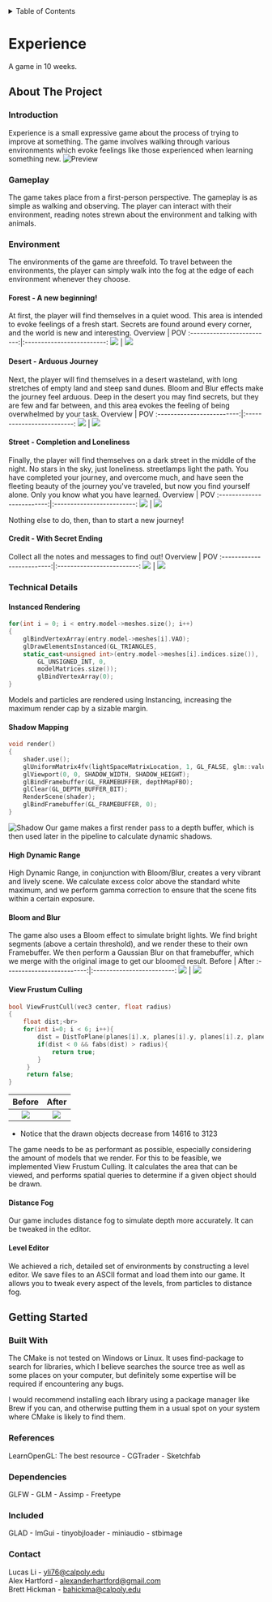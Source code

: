 <!-- TABLE OF CONTENTS -->
<details>
  <summary>Table of Contents</summary>
  <ol>
    <li>
      <a href="#about-the-project">About The Project</a>
      <ul>
        <li><a href="#introduction">Introduction</a></li>
        <li><a href="#gameplay">Gameplay</a></li>
        <li>
          <a href="#environment">Environment</a>
          <ul>
            <li><a href="#forest---a-new-beginning">Forest - A new beginning</a></li>
            <li><a href="#desert---arduous-journey">Desert - Arduous Journey</a></li>
            <li><a href="#street---completion-and-loneliness">Street - Completion and Loneliness</a></li>
            <li><a href="#credit---with-secret-ending">Credit - With Secret Ending</a></li>
          </ul>
        </li>
        <li><a href="#technical-details">Technical Details</a>
        <ul>
            <li><a href="#instanced-rendering">Instanced Rendering</a></li>
            <li><a href="#shadow-mapping">Shadow Mapping</a></li>
            <li><a href="#high-dynamic-range">High Dynamic Range</a></li>
            <li><a href="#bloom-and-blur">Bloom and Blur</a></li>
            <li><a href="#view-frustum-culling">View Frustum Culling</a></li>
            <li><a href="#distance-fog">Distance Fog</a></li>
            <li><a href="#level-editor">Level Editor</a></li>
          </ul>
        </li>
      </ul>
    </li>
    <li>
      <a href="#getting-started">Getting Started</a>
      <ul>
        <li><a href="#built-with">Built With</a></li>
      </ul>
    </li>
    <li><a href="#references">References</a></li>
    <li><a href="#contact">Contact</a></li>
  </ol>
</details>

# Experience
A game in 10 weeks.

## About The Project
### Introduction
Experience is a small expressive game about the process of trying to improve at something.
The game involves walking through various environments which evoke feelings like those experienced when learning something new.
![Preview](https://github.com/CPE-476/Experience/blob/main/Final/HTML/src/f2.png?raw=true)

### Gameplay
The game takes place from a first-person perspective. The gameplay is as simple as walking and observing. The player can interact with their environment, reading notes strewn about the environment and talking with animals.

### Environment
The environments of the game are threefold. To travel between the environments, the player can simply walk into the fog at the edge of each environment whenever they choose.

#### Forest - A new beginning!
At first, the player will find themselves in a quiet wood. This area is intended to evoke feelings of a fresh start. Secrets are found around every corner, and the world is new and interesting.
Overview             |  POV
:-------------------------:|:-------------------------:
![](https://github.com/CPE-476/Experience/blob/main/Final/HTML/src/f1.png?raw=true)  |  ![](https://github.com/CPE-476/Experience/blob/main/Final/HTML/src/f2.png?raw=true)

#### Desert - Arduous Journey
Next, the player will find themselves in a desert wasteland, with long stretches of empty land and steep sand dunes. Bloom and Blur effects make the journey feel arduous. Deep in the desert you may find secrets, but they are few and far between, and this area evokes the feeling of being overwhelmed by your task.
Overview             |  POV
:-------------------------:|:-------------------------:
![](https://github.com/CPE-476/Experience/blob/main/Final/HTML/src/d1.png?raw=true)  |  ![](https://github.com/CPE-476/Experience/blob/main/Final/HTML/src/d2.png?raw=true)

#### Street - Completion and Loneliness
Finally, the player will find themselves on a dark street in the middle of the night. No stars in the sky, just loneliness. streetlamps light the path. You have completed your journey, and overcome much, and have seen the fleeting beauty of the journey you've traveled, but now you find yourself alone. Only you know what you have learned.
Overview             |  POV
:-------------------------:|:-------------------------:
![](https://github.com/CPE-476/Experience/blob/main/Final/HTML/src/s1.png?raw=true)  |  ![](https://github.com/CPE-476/Experience/blob/main/Final/HTML/src/s2.png?raw=true)

Nothing else to do, then, than to start a new journey!

#### Credit - With Secret Ending
Collect all the notes and messages to find out!
Overview             |  POV
:-------------------------:|:-------------------------:
![](https://github.com/CPE-476/Experience/blob/main/Final/HTML/src/credit_ori.png?raw=true)  |  ![](https://github.com/CPE-476/Experience/blob/main/Final/HTML/src/credit.png?raw=true)

### Technical Details
#### Instanced Rendering
```c++
for(int i = 0; i < entry.model->meshes.size(); i++)
{
    glBindVertexArray(entry.model->meshes[i].VAO);
    glDrawElementsInstanced(GL_TRIANGLES,
    static_cast<unsigned int>(entry.model->meshes[i].indices.size()),
        GL_UNSIGNED_INT, 0,
        modelMatrices.size());
        glBindVertexArray(0);
}
```
Models and particles are rendered using Instancing, increasing the maximum render cap by a sizable margin.

#### Shadow Mapping
```c++
void render()
{
    shader.use();
    glUniformMatrix4fv(lightSpaceMatrixLocation, 1, GL_FALSE, glm::value_ptr(lightSpaceMatrix));
    glViewport(0, 0, SHADOW_WIDTH, SHADOW_HEIGHT);
    glBindFramebuffer(GL_FRAMEBUFFER, depthMapFBO);
    glClear(GL_DEPTH_BUFFER_BIT);
    RenderScene(shader);
    glBindFramebuffer(GL_FRAMEBUFFER, 0);
}
```
![Shadow](https://github.com/CPE-476/Experience/blob/main/Final/HTML/src/shadow.png?raw=true)
Our game makes a first render pass to a depth buffer, which is then used later in the pipeline to calculate dynamic shadows.

#### High Dynamic Range
High Dynamic Range, in conjunction with Bloom/Blur, creates a very vibrant and lively scene. We calculate excess color above the standard white maximum, and we perform gamma correction to ensure that the scene fits within a certain exposure.

#### Bloom and Blur
The game also uses a Bloom effect to simulate bright lights. We find bright segments (above a certain threshold), and we render these to their own Framebuffer. We then perform a Gaussian Blur on that framebuffer, which we merge with the original image to get our bloomed result.
Before             |  After
:-------------------------:|:-------------------------:
![](https://github.com/CPE-476/Experience/blob/main/Final/HTML/src/before_bloomblur.png?raw=true)  |  ![](https://github.com/CPE-476/Experience/blob/main/Final/HTML/src/after_bloomblur.png?raw=true)

#### View Frustum Culling
```c++
bool ViewFrustCull(vec3 center, float radius)
{
    float dist;<br>
    for(int i=0; i < 6; i++){
        dist = DistToPlane(planes[i].x, planes[i].y, planes[i].z, planes[i].w, center);
        if(dist < 0 && fabs(dist) > radius){
            return true;
        }
     }
     return false;
}
```
Before             |  After
:-------------------------:|:-------------------------:
![](https://github.com/CPE-476/Experience/blob/main/Final/HTML/src/before_cull.png?raw=true)  |  ![](https://github.com/CPE-476/Experience/blob/main/Final/HTML/src/after_cull.png?raw=true)

* Notice that the drawn objects decrease from 14616 to 3123

The game needs to be as performant as possible, especially considering the amount of models that we render. For this to be feasible, we implemented View Frustum Culling. It calculates the area that can be viewed, and performs spatial queries to determine if a given object should be drawn.

#### Distance Fog
Our game includes distance fog to simulate depth more accurately. It can be tweaked in the editor.

#### Level Editor
We achieved a rich, detailed set of environments by constructing a level editor. We save files to an ASCII format and load them into our game. It allows you to tweak every aspect of the levels, from particles to distance fog.

## Getting Started
### Built With
The CMake is not tested on Windows or Linux.
It uses find-package to search for libraries, which I believe searches the source tree as well as some places on your computer, but definitely some expertise will be required if encountering any bugs.

I would recommend installing each library using a package manager like Brew if you can, and otherwise putting them in a usual spot on your system where CMake is likely to find them.

### References
LearnOpenGL: The best resource - CGTrader - Sketchfab

### Dependencies
GLFW - GLM - Assimp - Freetype

### Included
GLAD - ImGui - tinyobjloader - miniaudio - stbimage

### Contact
Lucas Li - yli76@calpoly.edu<br />
Alex Hartford - alexanderhartford@gmail.com <br />
Brett Hickman - bahickma@calpoly.edu

